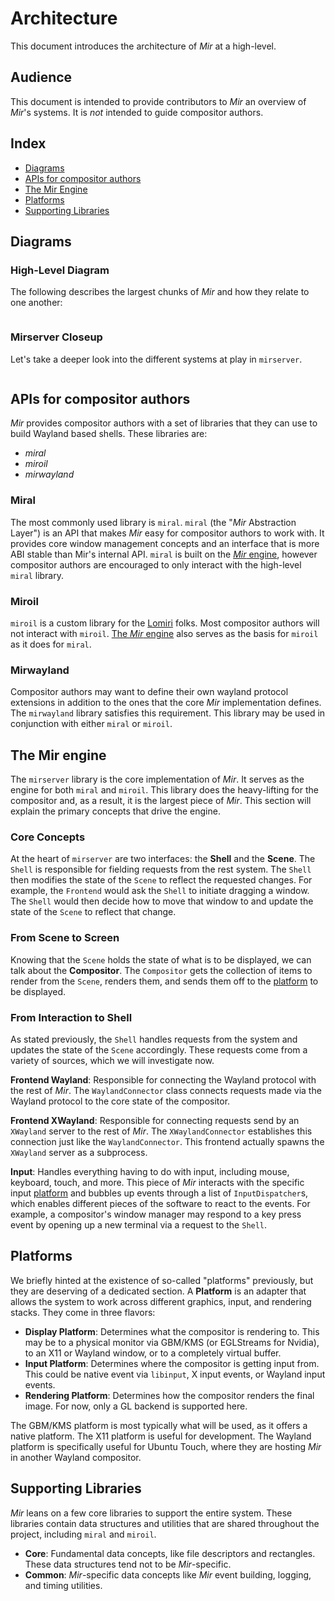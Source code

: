 # Architecture
This document introduces the architecture of *Mir* at a high-level.

## Audience
This document is intended to provide contributors to *Mir* an overview of *Mir*'s systems. It is *not* intended to guide compositor authors.

## Index
- [Diagrams](#diagrams)
- [APIs for compositor authors](#apis-for-compositor-authors)
- [The Mir Engine](#the-mir-engine)
- [Platforms](#platforms)
- [Supporting Libraries](#supporting-libraries)

## Diagrams
### High-Level Diagram
The following describes the largest chunks of *Mir* and how they relate to one another:
```{mermaid} high_level_diagram.mmd
```

### Mirserver Closeup
Let's take a deeper look into the different systems at play in `mirserver`.
```{mermaid} mirserver.mmd
```

## APIs for compositor authors
*Mir* provides compositor authors with a set of libraries that they can use to build Wayland based shells. These libraries are:
- *miral*
- *miroil*
- *mirwayland*

### Miral
The most commonly used library is `miral`. `miral` (the "*Mir* Abstraction Layer") is an API that makes *Mir* easy for compositor authors to work with. It provides core window management concepts and an interface that is more ABI stable than Mir's internal API. `miral` is built on the [*Mir* engine](#the-mir-engine), however compositor authors are encouraged to only interact with the high-level `miral` library.

### Miroil
`miroil` is a custom library for the [Lomiri](https://lomiri.com/) folks. Most compositor authors will not interact with `miroil`. [The *Mir* engine](#the-mir-engine) also serves as the basis for `miroil` as it does for `miral`.

### Mirwayland
Compositor authors may want to define their own wayland protocol extensions in addition to the ones that the core *Mir* implementation defines. The `mirwayland` library satisfies this requirement. This library may be used in conjunction with either `miral` or `miroil`.

## The Mir engine
The `mirserver` library is the core implementation of *Mir*. It serves as the engine for both `miral` and `miroil`. This library does the heavy-lifting for the compositor and, as a result, it is the largest piece of *Mir*. This section will explain the primary concepts that drive the engine.

### Core Concepts
At the heart of `mirserver` are two interfaces: the **Shell** and the **Scene**. The `Shell` is responsible for fielding requests from the rest system. The `Shell` then modifies the state of the `Scene` to reflect the requested changes. For example, the `Frontend` would ask the `Shell` to initiate dragging a window. The `Shell` would then decide how to move that window to and update the state of the `Scene` to reflect that change.

### From Scene to Screen
Knowing that the `Scene` holds the state of what is to be displayed, we can talk about the **Compositor**. The `Compositor` gets the collection of items to render from the `Scene`,
renders them, and sends them off to the [platform](#platforms) to be displayed.

### From Interaction to Shell
As stated previously, the `Shell` handles requests from the system and updates the state of the `Scene` accordingly. These requests come from a variety of sources, which we will investigate now.

**Frontend Wayland**: Responsible for connecting the Wayland protocol with the rest of *Mir*. The `WaylandConnector` class connects requests made via the Wayland protocol to the core state of the compositor.

**Frontend XWayland**: Responsible for connecting requests send by an `XWayland` server to the rest of *Mir*. The `XWaylandConnector` establishes this connection just like the `WaylandConnector`. This frontend actually spawns the `XWayland` server as a subprocess.

**Input**: Handles everything having to do with input, including mouse, keyboard, touch, and more. This piece of *Mir* interacts with the specific input [platform](#platforms) and bubbles up events through a list of `InputDispatcher`s, which enables different pieces of the software to react to the events. For example, a compositor's window manager may respond to a key press event by opening up a new terminal via a request to the `Shell`.

## Platforms
We briefly hinted at the existence of so-called "platforms" previously, but they are deserving of a dedicated section. A **Platform** is an adapter that allows the system to work across different graphics, input, and rendering stacks. They come in three flavors:
- **Display Platform**: Determines what the compositor is rendering to. This may be to a physical monitor via GBM/KMS (or EGLStreams for Nvidia), to an X11 or Wayland window, or to a completely virtual buffer.
- **Input Platform**: Determines where the compositor is getting input from. This could be native event via `libinput`, X input events, or Wayland input events.
- **Rendering Platform**: Determines how the compositor renders the final image. For now, only a GL backend is supported here.

The GBM/KMS platform is most typically what will be used, as it offers a native platform. The X11 platform is useful for development. The Wayland platform is specifically useful for Ubuntu Touch, where they are hosting *Mir* in another Wayland compositor.

## Supporting Libraries
*Mir* leans on a few core libraries to support the entire system. These libraries contain data structures and utilities that are shared throughout the project, including `miral` and `miroil`.

- **Core**: Fundamental data concepts, like file descriptors and rectangles. These data structures tend not to be *Mir*-specific.
- **Common**: *Mir*-specific data concepts like *Mir* event building, logging, and timing utilities.